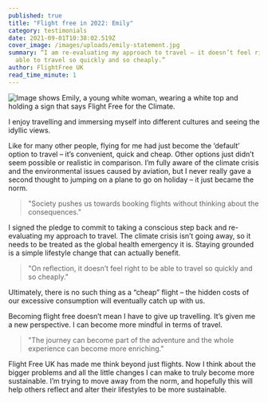 ```yaml
---
published: true
title: "Flight free in 2022: Emily"
category: testimonials
date: 2021-09-01T10:38:02.519Z
cover_image: /images/uploads/emily-statement.jpg
summary: “I am re-evaluating my approach to travel – it doesn’t feel right to be
  able to travel so quickly and so cheaply.”
author: FlightFree UK
read_time_minute: 1
---
```

![Image shows Emily, a young white woman, wearing a white top and holding a sign that says Flight Free for the Climate.](/images/uploads/emily-statement.jpg)

I enjoy travelling and immersing myself into different cultures and seeing the idyllic views. 

Like for many other people, flying for me had just become the ‘default’ option to travel – it’s convenient, quick and cheap. Other options just didn’t seem possible or realistic in comparison. I’m fully aware of the climate crisis and the environmental issues caused by aviation, but I never really gave a second thought to jumping on a plane to go on holiday – it just became the norm. 

> "Society pushes us towards booking flights without thinking about the consequences."

I signed the pledge to commit to taking a conscious step back and re-evaluating my approach to travel. The climate crisis isn’t going away, so it needs to be treated as the global health emergency it is. Staying grounded is a simple lifestyle change that can actually benefit. 

> "On reflection, it doesn’t feel right to be able to travel so quickly and so cheaply." 

Ultimately, there is no such thing as a “cheap” flight – the hidden costs of our excessive consumption will eventually catch up with us.

Becoming flight free doesn’t mean I have to give up travelling. It’s given me a new perspective. I can become more mindful in terms of travel.

> "The journey can become part of the adventure and the whole experience can become more enriching."

Flight Free UK has made me think beyond just flights. Now I think about the bigger problems and all the little changes I can make to truly become more sustainable. I’m trying to move away from the norm, and hopefully this will help others reflect and alter their lifestyles to be more sustainable.